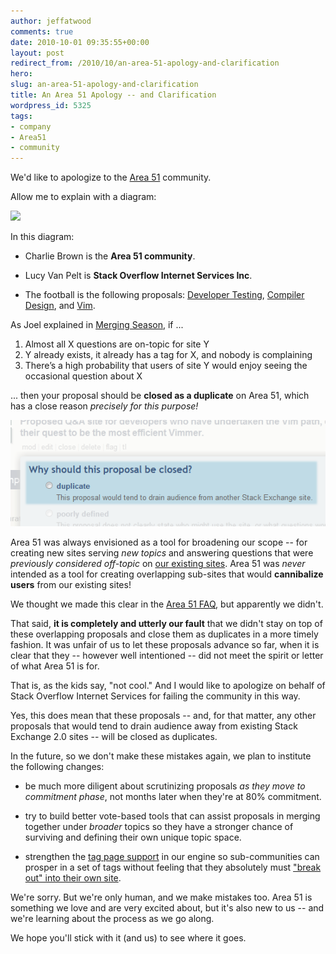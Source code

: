 ```yaml
---
author: jeffatwood
comments: true
date: 2010-10-01 09:35:55+00:00
layout: post
redirect_from: /2010/10/an-area-51-apology-and-clarification
hero: 
slug: an-area-51-apology-and-clarification
title: An Area 51 Apology -- and Clarification
wordpress_id: 5325
tags:
- company
- Area51
- community
---
```


We'd like to apologize to the [Area 51](http://area51.stackexchange.com) community. 

Allow me to explain with a diagram:

[![](http://blog.stackoverflow.com/wp-content/uploads/charlie-brown-lucy-football.png)](http://peanuts.com/)

In this diagram:





  * Charlie Brown is the **Area 51 community**.

  * Lucy Van Pelt is **Stack Overflow Internet Services Inc**.

  * The football is the following proposals: [Developer Testing](http://area51.stackexchange.com/proposals/8494/developer-testing-unit-testing-and-more), [Compiler Design](http://area51.stackexchange.com/proposals/7848/compiler-design), and [Vim](http://area51.stackexchange.com/proposals/14187/vi-vim-and-vixens).


As Joel explained in [Merging Season](http://blog.stackoverflow.com/2010/09/merging-season/), if ...



>
1. Almost all X questions are on-topic for site Y
2. Y already exists, it already has a tag for X, and nobody is complaining
3. There’s a high probability that users of site Y would enjoy seeing the occasional question about X




... then your proposal should be **closed as a duplicate** on Area 51, which has a close reason _precisely for this purpose!_

![](/images/wordpress/area-51-close-duplicate1.png)

Area 51 was always envisioned as a tool for broadening our scope -- for creating new sites serving _new topics_ and answering questions that were _previously considered off-topic_ on [our existing sites](http://stackexchange.com/sites). Area 51 was _never_ intended as a tool for creating overlapping sub-sites that would **cannibalize users** from our existing sites!

We thought we made this clear in the [Area 51 FAQ](http://area51.stackexchange.com/faq), but apparently we didn't.

That said, **it is completely and utterly our fault** that we didn't stay on top of these overlapping proposals and close them as duplicates in a more timely fashion. It was unfair of us to let these proposals advance so far, when it is clear that they -- however well intentioned -- did not meet the spirit or letter of what Area 51 is for.

That is, as the kids say, "not cool." And I would like to apologize on behalf of Stack Overflow Internet Services for failing the community in this way.

Yes, this does mean that these proposals -- and, for that matter, any other proposals that would tend to drain audience away from existing Stack Exchange 2.0 sites -- will be closed as duplicates.

In the future, so we don't make these mistakes again, we plan to institute the following changes:





  * be much more diligent about scrutinizing proposals _as they move to commitment phase_, not months later when they're at 80% commitment.

  * try to build better vote-based tools that can assist proposals in merging together under _broader_ topics so they have a stronger chance of surviving and defining their own unique topic space.

  * strengthen the [tag page support](http://blog.stackoverflow.com/2010/08/new-tag-info-pages/) in our engine so sub-communities can prosper in a set of tags without feeling that they absolutely must ["break out" into their own site](http://blog.stackoverflow.com/2010/09/factionalism-site-or-tag/).


We're sorry. But we're only human, and we make mistakes too. Area 51 is something we love and are very excited about, but it's also new to us -- and we're learning about the process as we go along.

We hope you'll stick with it (and us) to see where it goes.
